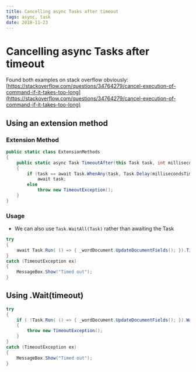 ```yaml
---
title: Cancelling async Tasks after timeout
tags: async, task
date: 2018-11-23
---
```


# Cancelling async Tasks after timeout

Found both examples on stack overflow obviously: [https://stackoverflow.com/questions/34764279/cancel-execution-of-command-if-it-takes-too-long](https://stackoverflow.com/questions/34764279/cancel-execution-of-command-if-it-takes-too-long)

## Using an extension method

### Extension Method
```cs
public static class ExtensionMethods 
{
    public static async Task TimeoutAfter(this Task task, int millisecondsTimeout)
    {
        if (task == await Task.WhenAny(task, Task.Delay(millisecondsTimeout)))
            await task;
        else
            throw new TimeoutException();
    }
}
```

### Usage
 - We can also use `Task.WaitAll(Task)` rather than awaiting the Task

```cs
try
{
    await Task.Run( () => { _wordDocument.UpdateDocumentFields(); }).TimeoutAfter(2000); // TODO: What does this do?! It works though
}
catch (TimeoutException ex)
{
    MessageBox.Show("Timed out");
}
```

## Using .Wait(timeout)

```cs
try 
{
    if ( !Task.Run( () => { _wordDocument.UpdateDocumentFields(); }).Wait( 2000 ) )
    {
        throw new TimeoutException();
    }
}
catch (TimeoutException ex)
{
    MessageBox.Show("Timed out");
}
```